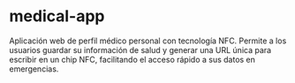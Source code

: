 # medical-app
Aplicación web de perfil médico personal con tecnología NFC. Permite a los usuarios guardar su información de salud y generar una URL única para escribir en un chip NFC, facilitando el acceso rápido a sus datos en emergencias.
